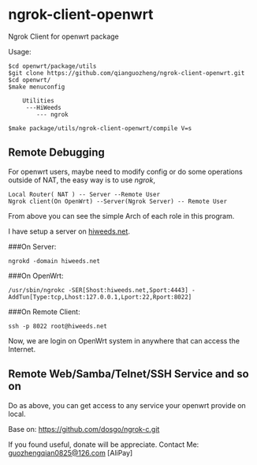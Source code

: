 # ngrok-client-openwrt
Ngrok Client for openwrt package

Usage:
	
	$cd openwrt/package/utils
	$git clone https://github.com/qianguozheng/ngrok-client-openwrt.git
	$cd openwrt/
	$make menuconfig 
	
		Utilities
		 ---HiWeeds
			--- ngrok
			
	$make package/utils/ngrok-client-openwrt/compile V=s
	
Remote Debugging
---
For openwrt users, maybe need to modify config or do some operations outside of NAT,
the easy way is to use *ngrok*, 

	Local Router( NAT ) -- Server --Remote User
	Ngrok client(On OpenWrt) --Server(Ngrok Server) -- Remote User
	
From above you can see the simple Arch of each role in this program.

I have setup a server on [hiweeds.net](hiweeds.net).

###On Server:
	
	ngrokd -domain hiweeds.net
	
###On OpenWrt:
	
	/usr/sbin/ngrokc -SER[Shost:hiweeds.net,Sport:4443] -AddTun[Type:tcp,Lhost:127.0.0.1,Lport:22,Rport:8022]
	
###On Remote Client:

	ssh -p 8022 root@hiweeds.net
	
Now, we are login on OpenWrt system in anywhere that can access the Internet.

Remote Web/Samba/Telnet/SSH Service and so on
---

Do as above, you can get access to any service your openwrt provide on local.


Base on: https://github.com/dosgo/ngrok-c.git

If you found useful, donate will be appreciate. 
Contact Me: guozhengqian0825@126.com [AliPay]


